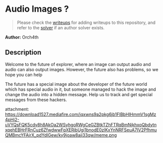 # Audio Images ?

> Please check the [writeups](./writeups/) for adding writeups to this repository, and refer to the [solver](./solver/) if an author solver exists.

**Author:** Orch4th


## Description
Welcome to the future of explorer, where an image can output audio and audio can also output images. However, the future also has problems, so we hope you can help

The future has a special image about the developer of the future world which has special audio in it, but someone managed to hack the image and change the audio into a hidden message. Help us to track and get special messages from these hackers.

attachment: https://download1527.mediafire.com/jqxwns9a2pkg6jb1FlBbHIHmmV1sgMz4pHj2-uVYQsFQK5cdy8h8AkOa2WSyhgoRWgCeGZBtkTZhFTRqBmNjkhxoQbdytnxqehEBHrFRnCuz6ZfwdwwFqXERibUgi1bnodE0zlKxYnNRFSeuA7IV2PfhmuQMBmcYFAirX_pdYdIGew/ky9joaw8aji33qw/meme.png